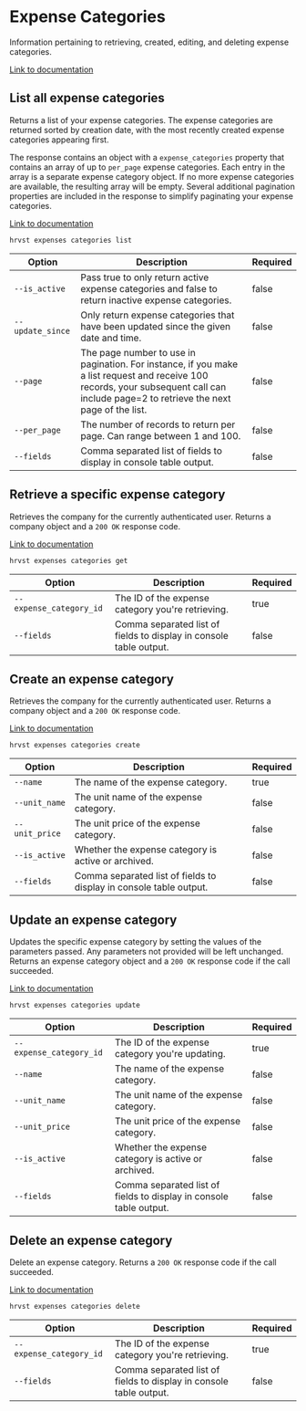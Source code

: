 # Expense Categories

Information pertaining to retrieving, created, editing, and deleting expense categories.

[Link to documentation](https://help.getharvest.com/api-v2/expenses-api/expenses/expense-categories/)

## List all expense categories

Returns a list of your expense categories. The expense categories are returned sorted by creation date, with the most recently created expense categories appearing first.

The response contains an object with a `expense_categories` property that contains an array of up to `per_page` expense categories. Each entry in the array is a separate expense category object. If no more expense categories are available, the resulting array will be empty. Several additional pagination properties are included in the response to simplify paginating your expense categories.

[Link to documentation](https://help.getharvest.com/api-v2/expenses-api/expenses/expense-categories/)

```
hrvst expenses categories list
```

| Option           | Description                                                                                                                                                                            | Required |
| ---------------- | -------------------------------------------------------------------------------------------------------------------------------------------------------------------------------------- | -------- |
| `--is_active`    | Pass true to only return active expense categories and false to return inactive expense categories.                                                                                    | false    |
| `--update_since` | Only return expense categories that have been updated since the given date and time.                                                                                                   | false    |
| `--page`         | The page number to use in pagination. For instance, if you make a list request and receive 100 records, your subsequent call can include page=2 to retrieve the next page of the list. | false    |
| `--per_page`     | The number of records to return per page. Can range between 1 and 100.                                                                                                                 | false    |
| `--fields`       | Comma separated list of fields to display in console table output.                                                                                                                     | false    |

## Retrieve a specific expense category

Retrieves the company for the currently authenticated user. Returns a company object and a `200 OK` response code.

[Link to documentation](https://help.getharvest.com/api-v2/expenses-api/expenses/expense-categories/#retrieve-an-expense-category)

```
hrvst expenses categories get
```

| Option                  | Description                                                        | Required |
| ----------------------- | ------------------------------------------------------------------ | -------- |
| `--expense_category_id` | The ID of the expense category you're retrieving.                  | true     |
| `--fields`              | Comma separated list of fields to display in console table output. | false    |

## Create an expense category

Retrieves the company for the currently authenticated user. Returns a company object and a `200 OK` response code.

[Link to documentation](https://help.getharvest.com/api-v2/expenses-api/expenses/expense-categories/#create-an-expense-category)

```
hrvst expenses categories create
```

| Option         | Description                                                        | Required |
| -------------- | ------------------------------------------------------------------ | -------- |
| `--name`       | The name of the expense category.                                  | true     |
| `--unit_name`  | The unit name of the expense category.                             | false    |
| `--unit_price` | The unit price of the expense category.                            | false    |
| `--is_active`  | Whether the expense category is active or archived.                | false    |
| `--fields`     | Comma separated list of fields to display in console table output. | false    |

## Update an expense category

Updates the specific expense category by setting the values of the parameters passed. Any parameters not provided will be left unchanged. Returns an expense category object and a `200 OK` response code if the call succeeded.

[Link to documentation](https://help.getharvest.com/api-v2/expenses-api/expenses/expense-categories/#update-an-expense-category)

```
hrvst expenses categories update
```

| Option                  | Description                                                        | Required |
| ----------------------- | ------------------------------------------------------------------ | -------- |
| `--expense_category_id` | The ID of the expense category you're updating.                    | true     |
| `--name`                | The name of the expense category.                                  | false    |
| `--unit_name`           | The unit name of the expense category.                             | false    |
| `--unit_price`          | The unit price of the expense category.                            | false    |
| `--is_active`           | Whether the expense category is active or archived.                | false    |
| `--fields`              | Comma separated list of fields to display in console table output. | false    |

## Delete an expense category

Delete an expense category. Returns a `200 OK` response code if the call succeeded.

[Link to documentation](https://help.getharvest.com/api-v2/expenses-api/expenses/expense-categories/#delete-an-expense-category)

```
hrvst expenses categories delete
```

| Option                  | Description                                                        | Required |
| ----------------------- | ------------------------------------------------------------------ | -------- |
| `--expense_category_id` | The ID of the expense category you're retrieving.                  | true     |
| `--fields`              | Comma separated list of fields to display in console table output. | false    |
